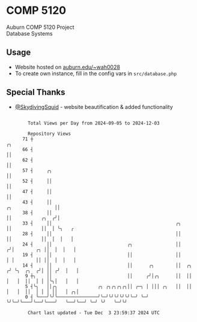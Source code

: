 # COMP 5120
Auburn COMP 5120 Project  
Database Systems

## Usage
- Website hosted on [auburn.edu/~wah0028](https://webhome.auburn.edu/~wah0028/)
- To create own instance, fill in the config vars in `src/database.php`

## Special Thanks
- [@SkydivingSquid](https://github.com/SkydivingSquid) - website beautification & added functionality

```

        Total Views per Day from 2024-09-05 to 2024-12-03

        Repository Views
      71 ┼                                                                                  ╭╮
      66 ┤                                                                                  ││
      62 ┤                                                                                  ││
      57 ┤     ╭╮                                                                           ││
      52 ┤     ││                                                                           ││
      47 ┤     ││                                                                           ││
      43 ┤     ││                                                         ╭╮                ││
      38 ┤     ││                                                         ││           ╭╮  ╭╯│
      33 ┤     ││                                              ╭╮         ││           ││  │ ╰╮   ╭
      28 ┤     ││                                              ││         ││           ││  │  │   │
      24 ┤     ││                            ╭╮                ││        ╭╯│        ╭╮ ││  │  │   │
      19 ┤     ││                            ││                ││        │ │        ││ ││  │  │   │
      14 ┤     ││                            ││      ╭╮        ││  ╭╮   ╭╯ ╰╮  ╭╮  ╭╯│ ││ ╭╯  │   │
       9 ┼╮    ││                            ││     ╭╯│╭╮      ││  ││   │   │  ││  │ │ │╰╮│   │   │
       5 ┤╰╮   ││╭╮               ╭╮ ╭╮╭╮╭╮╭╮││ ╭─╮ │ │││ ╭╮   ││  ││   │   │  ││  │ │ │ ││   │ ╭╮│
       0 ┤ ╰───╯╰╯╰───────────────╯╰─╯╰╯╰╯╰╯╰╯╰─╯ ╰─╯ ╰╯╰─╯╰───╯╰──╯╰───╯   ╰──╯╰──╯ ╰─╯ ╰╯   ╰─╯╰╯

        Chart last updated - Tue Dec  3 23:59:37 2024 UTC
        
```
